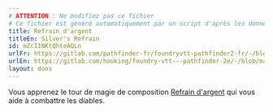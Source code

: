 ```yaml
---
# ATTENTION : Ne modifiez pas ce fichier
# Ce fichier est généré automatiquement par un script d'après les données du module Foundry VTT officiel et de sa traduction
title: Refrain d'argent
titleEn: Silver's Refrain
id: mZcI1NKtQhteAQLn
urlFr: https://gitlab.com/pathfinder-fr/foundryvtt-pathfinder2-fr/-/blob/master/data/feats/mZcI1NKtQhteAQLn.htm
urlEn: https://gitlab.com/hooking/foundry-vtt---pathfinder-2e/-/blob/master/packs/data/feats.db/silver-s-refrain.json
layout: dons
---
```

Vous apprenez le tour de magie de composition [Refrain d'argent](../sorts/refrain-d-argent.html) qui vous aide à combattre les diables.
